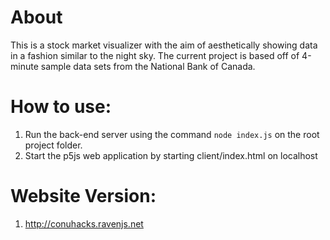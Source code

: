 # About
This is a stock market visualizer with the aim of aesthetically showing data in a fashion similar to the night sky. The current project is based off of 4-minute sample data sets from the National Bank of Canada.

# How to use:
1. Run the back-end server using the command `node index.js` on the root project folder.
2. Start the p5js web application by starting client/index.html on localhost
# Website Version:
1. http://conuhacks.ravenjs.net
